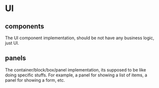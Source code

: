 # UI

## components
The UI component implementation, should be not have any business logic, just UI.

## panels
The container/block/box/panel implementation, its supposed to be like doing specific stuffs.
For example, a panel for showing a list of items, a panel for showing a form, etc.

